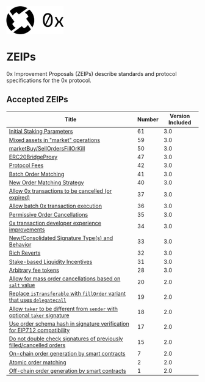 <img src="https://github.com/0xProject/branding/blob/master/0x%20Logo/PNG/0x-Logo-Black.png" width="150px" >

# ZEIPs

0x Improvement Proposals (ZEIPs) describe standards and protocol specifications for the 0x protocol.

## Accepted ZEIPs

| Title                                                                                                                       | Number | Version Included |
| --------------------------------------------------------------------------------------------------------------------------- | ------ | ---------------- |
| [Initial Staking Parameters](https://github.com/0xProject/ZEIPs/issues/61)                                                  | 61     | 3.0              |
| [Mixed assets in "market" operations](https://github.com/0xProject/ZEIPs/issues/59)                                         | 59     | 3.0              |
| [marketBuy/SellOrdersFillOrKill](https://github.com/0xProject/ZEIPs/issues/50)                                              | 50     | 3.0              |
| [ERC20BridgeProxy](https://github.com/0xProject/ZEIPs/issues/47)                                                            | 47     | 3.0              |
| [Protocol Fees](https://github.com/0xProject/ZEIPs/issues/42)                                                               | 42     | 3.0              |
| [Batch Order Matching](https://github.com/0xProject/ZEIPs/issues/41)                                                        | 41     | 3.0              |
| [New Order Matching Strategy](https://github.com/0xProject/ZEIPs/issues/40)                                                 | 40     | 3.0              |
| [Allow 0x transactions to be cancelled (or expired)](https://github.com/0xProject/ZEIPs/issues/37)                          | 37     | 3.0              |
| [Allow batch 0x transaction execution](https://github.com/0xProject/ZEIPs/issues/36)                                        | 36     | 3.0              |
| [Permissive Order Cancellations](https://github.com/0xProject/ZEIPs/issues/35)                                              | 35     | 3.0              |
| [0x transaction developer experience improvements](https://github.com/0xProject/ZEIPs/issues/34)                            | 34     | 3.0              |
| [New/Consolidated Signature Type(s) and Behavior](https://github.com/0xProject/ZEIPs/issues/33)                             | 33     | 3.0              |
| [Rich Reverts](https://github.com/0xProject/ZEIPs/issues/32)                                                                | 32     | 3.0              |
| [Stake-based Liquidity Incentives](https://github.com/0xProject/ZEIPs/issues/31)                                            | 31     | 3.0              |
| [Arbitrary fee tokens](https://github.com/0xProject/ZEIPs/issues/28)                                                        | 28     | 3.0              |
| [Allow for mass order cancellations based on `salt` value](https://github.com/0xProject/ZEIPs/issues/20)                    | 20     | 2.0              |
| [Replace `isTransferable` with `fillOrder` variant that uses `delegatecall`](https://github.com/0xProject/ZEIPs/issues/19)  | 19     | 2.0              |
| [Allow `taker` to be different from `sender` with optional `taker` signature](https://github.com/0xProject/ZEIPs/issues/18) | 18     | 2.0              |
| [Use order schema hash in signature verification for EIP712 compatibility](https://github.com/0xProject/ZEIPs/issues/17)    | 17     | 2.0              |
| [Do not double check signatures of previously filled/cancelled orders](https://github.com/0xProject/ZEIPs/issues/15)        | 15     | 2.0              |
| [On-chain order generation by smart contracts](https://github.com/0xProject/ZEIPs/issues/7)                                 | 7      | 2.0              |
| [Atomic order matching](https://github.com/0xProject/ZEIPs/issues/2)                                                        | 2      | 2.0              |
| [Off-chain order generation by smart contracts](https://github.com/0xProject/ZEIPs/issues/1)                                | 1      | 2.0              |

